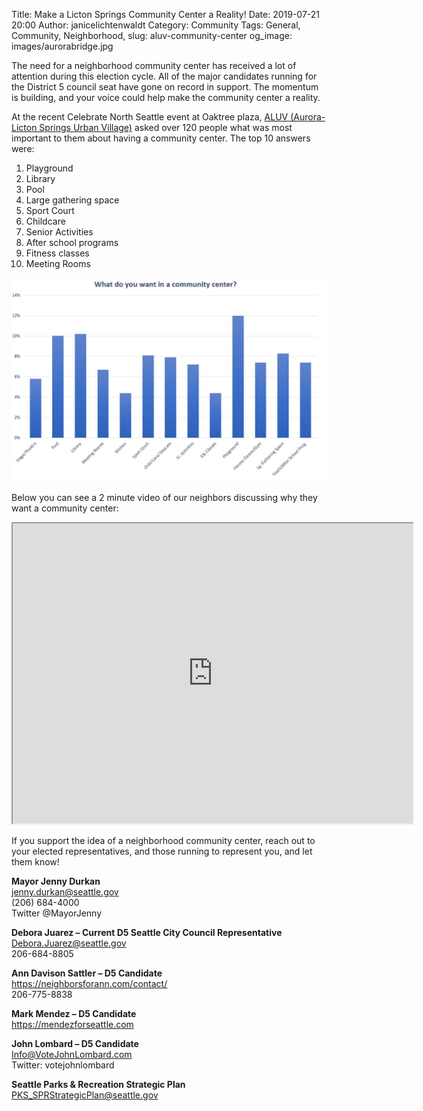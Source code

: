 Title: Make a Licton Springs Community Center a Reality!
Date: 2019-07-21 20:00
Author: janicelichtenwaldt
Category: Community
Tags: General, Community, Neighborhood,
slug: aluv-community-center
og_image: images/aurorabridge.jpg

The need for a neighborhood community center has received a lot of attention during this election cycle. All of the major candidates running for the District 5 council seat have gone on record in support. The momentum is building, and your voice could help make the community center a reality.

At the recent Celebrate North Seattle event at Oaktree plaza, [ALUV (Aurora-Licton Springs Urban Village)](https://www.facebook.com/AuroraLicton/) asked over 120 people what was most important to them about having a community center. The top 10 answers were:

1. Playground
2. Library
3. Pool
4. Large gathering space
5. Sport Court
6. Childcare
7. Senior Activities
8. After school programs
9. Fitness classes
10. Meeting Rooms

[![Community Center Survey Results ](/images/aluvcommunitycenter.JPG)](/images/aluvcommunitycenter.JPG)

Below you can see a 2 minute video of our neighbors discussing why they want a community center:

<iframe src="https://drive.google.com/file/d/1u8A5iDArDup0x5vDgL1daxqWqwnDHaGT/preview" width="640" height="480"></iframe>

If you support the idea of a neighborhood community center, reach out to your elected representatives, and those running to represent you, and let them know!

<b> Mayor Jenny Durkan <br> </b>
jenny.durkan@seattle.gov <br>
(206) 684-4000 <br>
Twitter @MayorJenny <br>

<b> Debora Juarez – Current D5 Seattle City Council Representative <br> </b>
Debora.Juarez@seattle.gov <br>
206-684-8805 <br>

<b> Ann Davison Sattler – D5 Candidate <br> </b>
https://neighborsforann.com/contact/ <br>
206-775-8838 <br>

<b> Mark Mendez – D5 Candidate <br> </b>
https://mendezforseattle.com <br>

<b> John Lombard – D5 Candidate <br> </b>
Info@VoteJohnLombard.com <br>
Twitter: votejohnlombard 

<b> Seattle Parks & Recreation Strategic Plan </b><br> 
PKS_SPRStrategicPlan@seattle.gov <br> 



